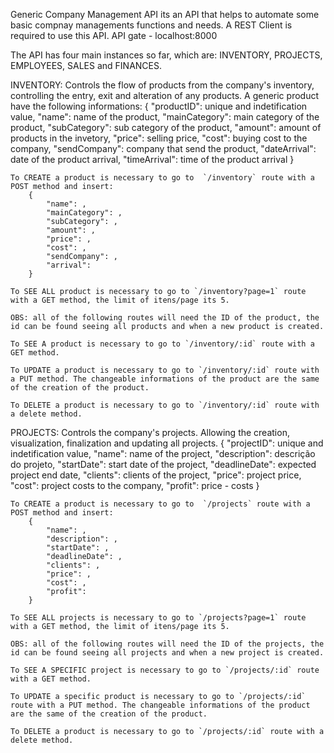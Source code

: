 Generic Company Management API its an API that helps to automate some basic compnay managements functions and needs.
A REST Client is required to use this API.
API gate - localhost:8000

The API has four main instances so far, which are: INVENTORY, PROJECTS, EMPLOYEES, SALES and FINANCES.

INVENTORY:
    Controls the flow of products from the company's inventory, controlling the entry, exit and alteration of any products. A generic product have the following informations:
        {
            "productID": unique and indetification value,
            "name": name of the product,
            "mainCategory": main category of the product,
            "subCategory": sub category of the product,
            "amount": amount of products in the invetory,
            "price": selling price,
            "cost": buying cost to the company,
            "sendCompany": company that send the product,
            "dateArrival": date of the product arrival,
            "timeArrival": time of the product arrival
        }

    To CREATE a product is necessary to go to  `/inventory` route with a POST method and insert:
        {
            "name": ,
            "mainCategory": ,
            "subCategory": ,
            "amount": ,
            "price": ,
            "cost": ,
            "sendCompany": ,
            "arrival":
        }

    To SEE ALL product is necessary to go to `/inventory?page=1` route with a GET method, the limit of itens/page its 5.

    OBS: all of the following routes will need the ID of the product, the id can be found seeing all products and when a new product is created.

    To SEE A product is necessary to go to `/inventory/:id` route with a GET method.

    To UPDATE a product is necessary to go to `/inventory/:id` route with a PUT method. The changeable informations of the product are the same of the creation of the product.

    To DELETE a product is necessary to go to `/inventory/:id` route with a delete method.


PROJECTS:
    Controls the company's projects. Allowing the creation, visualization, finalization and updating all projects.
        {
            "projectID": unique and indetification value,
            "name": name of the project,
            "description": descrição do projeto,
            "startDate": start date of the project,
            "deadlineDate": expected project end date,
            "clients": clients of the project,
            "price": project price,
            "cost": project costs to the company,
            "profit": price - costs
        }

    To CREATE a product is necessary to go to  `/projects` route with a POST method and insert:
        {
            "name": ,
            "description": ,
            "startDate": ,
            "deadlineDate": ,
            "clients": ,
            "price": ,
            "cost": ,
            "profit":
        }

    To SEE ALL projects is necessary to go to `/projects?page=1` route with a GET method, the limit of itens/page its 5.

    OBS: all of the following routes will need the ID of the projects, the id can be found seeing all projects and when a new project is created.

    To SEE A SPECIFIC project is necessary to go to `/projects/:id` route with a GET method.

    To UPDATE a specific product is necessary to go to `/projects/:id` route with a PUT method. The changeable informations of the product are the same of the creation of the product.

    To DELETE a product is necessary to go to `/projects/:id` route with a delete method.
